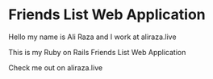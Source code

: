 # Friends List Web Application

Hello my name is Ali Raza and I work at aliraza.live

This is my Ruby on Rails Friends List Web Application

Check me out on aliraza.live

